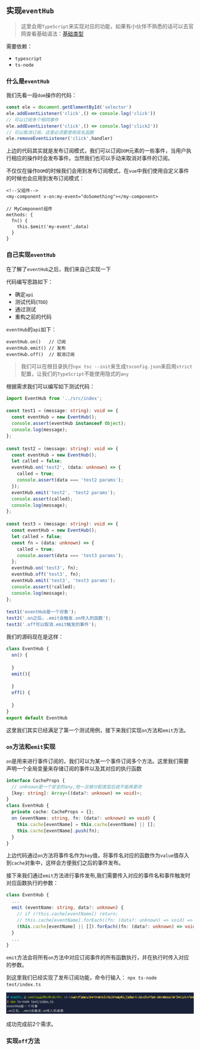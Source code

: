 ## 实现`eventHub`
> 这里会用`TypeScript`来实现对应的功能，如果有小伙伴不熟悉的话可以去官网查看基础语法：[基础类型](https://www.tslang.cn/docs/handbook/basic-types.html)

需要依赖：  
* `typescript`
* `ts-node`

### 什么是`eventHub`
我们先看一段`dom`操作的代码：  
```js
const ele = document.getElementById('selector')
ele.addEventListener('click',() => console.log('click'))
// 可以订阅多个相同事件
ele.addEventListener('click',() => console.log('click2'))
// 可以取消订阅，这里必须要使用具名函数
ele.removeEventListener('click',handler)
```
上边的代码其实就是发布订阅模式，我们可以订阅`DOM`元素的一些事件，当用户执行相应的操作时会发布事件。当然我们也可以手动来取消对事件的订阅。

不仅仅在操作`DOM`的时候我们会用到发布订阅模式，在`vue`中我们使用自定义事件的时候也会应用到发布订阅模式：  
```vue
<!--父组件-->
<my-component v-on:my-event="doSomething"></my-component>

// MyComponent组件
methods: {
  fn() {
    this.$emit('my-event',data)
  }
}
```

### 自己实现`eventHub`
在了解了`eventHub`之后，我们来自己实现一下

代码编写思路如下：
* 确定`api`
* 测试代码(`TDD`)
* 通过测试
* 重构之前的代码

`eventHub`的`api`如下：  
```text
eventHub.on()   // 订阅
eventHub.emit() // 发布
eventHub.off()  // 取消订阅
```
> 我们可以在根目录执行`npx tsc --init`来生成`tsconfig.json`来启用`strict`配置，让我们的`TypeScript`不能使用隐式的`any`

根据需求我们可以编写如下测试代码：  

```typescript
import EventHub from '../src/index';

const test1 = (message: string): void => {
  const eventHub = new EventHub();
  console.assert(eventHub instanceof Object);
  console.log(message);
};

const test2 = (message: string): void => {
  const eventHub = new EventHub();
  let called = false;
  eventHub.on('test2', (data: unknown) => {
    called = true;
    console.assert(data === 'test2 params');
  });
  eventHub.emit('test2', 'test2 params');
  console.assert(called);
  console.log(message);
};

const test3 = (message: string): void => {
  const eventHub = new EventHub();
  let called = false;
  const fn = (data: unknown) => {
    called = true;
    console.assert(data === 'test3 params');
  };
  eventHub.on('test3', fn);
  eventHub.off('test3', fn);
  eventHub.emit('test3', 'test3 params');
  console.assert(!called);
  console.log(message);
};

test1('eventHub是一个对象');
test2('.on之后，.emit会触发.on传入的函数');
test3('.off可以取消.emit触发的事件');
```

我们的源码现在是这样：  
```typescript
class EventHub {
  on() {
  
  }
  emit(){
  
  }
  off() {
  
  }
}
export default EventHub
```

这里我们其实已经满足了第一个测试用例，接下来我们实现`on`方法和`emit`方法。

### `on`方法和`emit`实现
`on`是用来进行事件订阅的，我们可以为某一个事件订阅多个方法。这里我们需要声明一个全局变量来存储订阅的事件以及其对应的执行函数
```typescript
interface CacheProps {
  // unknown是一个安全的any,他一旦被分配类型后就不能再更改
  [key: string]: Array<((data?: unknown) => void)>;
}
class EventHub {
  private cache: CacheProps = {};
  on (eventName: string, fn: (data?: unknown) => void) {
    this.cache[eventName] = this.cache[eventName] || [];
    this.cache[eventName].push(fn);
  }
}
```

上边代码通过`on`方法将事件名作为`key`值，将事件名对应的函数作为`value`值存入到`cache`对象中，这样会方便我们之后的事件发布。

接下来我们通过`emit`方法进行事件发布,我们需要传入对应的事件名和事件触发时对应函数执行的参数：  
```typescript
class EventHub {
  ...
  emit (eventName: string, data?: unknown) {
    // if (!this.cache[eventName]) return;
    // this.cache[eventName].forEach((fn: (data?: unknown) => void) => fn(data));
    (this.cache[eventName] || []).forEach((fn: (data?: unknown) => void) => fn(data));
  }
  ...
}
```
`emit`方法会将所有`on`方法中对应订阅事件的所有函数执行，并在执行时传入对应的参数。

到这里我们已经实现了发布订阅功能，命令行输入： `npx ts-node test/index.ts`

![](https://raw.githubusercontent.com/wangkaiwd/drawing-bed/master/advanced-js-eventHub-test-onemit.png)

成功完成前2个需求。

### 实现`off`方法


